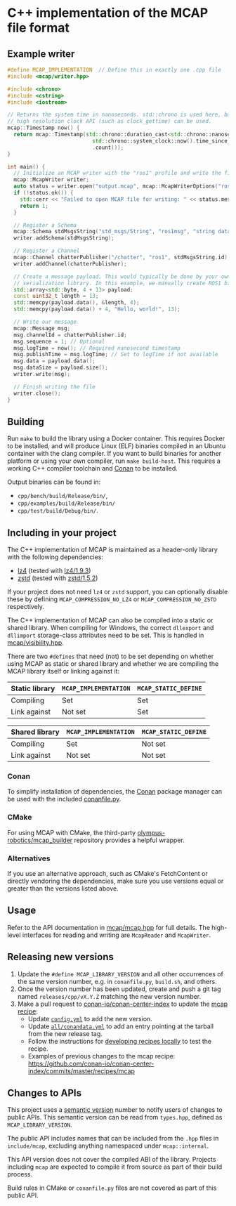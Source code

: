 # C++ implementation of the MCAP file format

## Example writer

<!-- cspell: disable -->

```cpp
#define MCAP_IMPLEMENTATION  // Define this in exactly one .cpp file
#include <mcap/writer.hpp>

#include <chrono>
#include <cstring>
#include <iostream>

// Returns the system time in nanoseconds. std::chrono is used here, but any
// high resolution clock API (such as clock_gettime) can be used.
mcap::Timestamp now() {
  return mcap::Timestamp(std::chrono::duration_cast<std::chrono::nanoseconds>(
                           std::chrono::system_clock::now().time_since_epoch())
                           .count());
}

int main() {
  // Initialize an MCAP writer with the "ros1" profile and write the file header
  mcap::McapWriter writer;
  auto status = writer.open("output.mcap", mcap::McapWriterOptions("ros1"));
  if (!status.ok()) {
    std::cerr << "Failed to open MCAP file for writing: " << status.message << "\n";
    return 1;
  }

  // Register a Schema
  mcap::Schema stdMsgsString("std_msgs/String", "ros1msg", "string data");
  writer.addSchema(stdMsgsString);

  // Register a Channel
  mcap::Channel chatterPublisher("/chatter", "ros1", stdMsgsString.id);
  writer.addChannel(chatterPublisher);

  // Create a message payload. This would typically be done by your own
  // serialization library. In this example, we manually create ROS1 binary data
  std::array<std::byte, 4 + 13> payload;
  const uint32_t length = 13;
  std::memcpy(payload.data(), &length, 4);
  std::memcpy(payload.data() + 4, "Hello, world!", 13);

  // Write our message
  mcap::Message msg;
  msg.channelId = chatterPublisher.id;
  msg.sequence = 1; // Optional
  msg.logTime = now(); // Required nanosecond timestamp
  msg.publishTime = msg.logTime; // Set to logTime if not available
  msg.data = payload.data();
  msg.dataSize = payload.size();
  writer.write(msg);

  // Finish writing the file
  writer.close();
}
```

<!-- cspell: enable -->

## Building

Run `make` to build the library using a Docker container. This requires Docker
to be installed, and will produce Linux (ELF) binaries compiled in an Ubuntu
container with the clang compiler. If you want to build binaries for another
platform or using your own compiler, run `make build-host`. This requires a
working C++ compiler toolchain and [Conan](https://conan.io/) to be installed.

Output binaries can be found in:

- `cpp/bench/build/Release/bin/`,
- `cpp/examples/build/Release/bin/`
- `cpp/test/build/Debug/bin/`.

## Including in your project

The C++ implementation of MCAP is maintained as a header-only library with the
following dependencies:

- [lz4](https://lz4.github.io/lz4/) (tested with [lz4/1.9.3](https://conan.io/center/lz4))
- [zstd](https://facebook.github.io/zstd/) (tested with [zstd/1.5.2](https://conan.io/center/zstd))

If your project does not need `lz4` or `zstd` support, you can optionally disable these by defining
`MCAP_COMPRESSION_NO_LZ4` or `MCAP_COMPRESSION_NO_ZSTD` respectively.

The C++ implementation of MCAP can also be compiled into a static or shared library.
When compiling for Windows, the correct `dllexport` and `dllimport` storage-class attributes need to be set.
This is handled in [mcap/visibility.hpp](https://github.com/foxglove/mcap/blob/main/cpp/mcap/include/mcap/visibility.hpp).

There are two `#defines` that need (not) to be set depending on whether using MCAP as static or shared library and whether we are compiling the MCAP library itself or linking against it:

| Static library | `MCAP_IMPLEMENTATION` | `MCAP_STATIC_DEFINE` |
| -------------- | --------------------  | -------------------- |
| Compiling      | Set                   | Set                  |
| Link against   | Not set               | Set                  |

| Shared library | `MCAP_IMPLEMENTATION` | `MCAP_STATIC_DEFINE` |
| -------------- | --------------------  | -------------------- |
| Compiling      | Set                   | Not set              |
| Link against   | Not set               | Not set              |

### Conan

To simplify installation of dependencies, the [Conan](https://conan.io/) package
manager can be used with the included
[conanfile.py](https://github.com/foxglove/mcap/blob/main/cpp/mcap/conanfile.py).

### CMake

For using MCAP with CMake, the third-party [olympus-robotics/mcap_builder](https://github.com/olympus-robotics/mcap_builder) repository provides a helpful wrapper.

### Alternatives

If you use an alternative approach, such as CMake's FetchContent or directly
vendoring the dependencies, make sure you use versions equal or greater than the
versions listed above.

## Usage

Refer to the API documentation in
[mcap/mcap.hpp](https://github.com/foxglove/mcap/blob/main/cpp/mcap/include/mcap/mcap.hpp)
for full details. The high-level interfaces for reading and writing are
`McapReader` and `McapWriter`.

## Releasing new versions

1. Update the `#define MCAP_LIBRARY_VERSION` and all other occurrences of the same version number, e.g. in `conanfile.py`, `build.sh`, and others.
1. Once the version number has been updated, create and push a git tag named `releases/cpp/vX.Y.Z` matching the new version number.
1. Make a pull request to [conan-io/conan-center-index](https://github.com/conan-io/conan-center-index) to update the [mcap recipe](https://github.com/conan-io/conan-center-index/tree/master/recipes/mcap):
   - Update [`config.yml`](https://github.com/conan-io/conan-center-index/blob/master/recipes/mcap/config.yml) to add the new version.
   - Update [`all/conandata.yml`](https://github.com/conan-io/conan-center-index/blob/master/recipes/mcap/all/conandata.yml) to add an entry pointing at the tarball from the new release tag. <!-- cspell: word conandata -->
   - Follow the instructions for [developing recipes locally](https://github.com/conan-io/conan-center-index/blob/master/docs/developing_recipes_locally.md) to test the recipe.
   - Examples of previous changes to the mcap recipe: https://github.com/conan-io/conan-center-index/commits/master/recipes/mcap

## Changes to APIs

This project uses a [semantic version](https://semver.org) number to notify users of changes to public APIs.
This semantic version can be read from `types.hpp`, defined as `MCAP_LIBRARY_VERSION`.

The public API includes names that can be included from the `.hpp` files in `include/mcap`, excluding anything namespaced under `mcap::internal`.

This API version does not cover the compiled ABI of the library. Projects including `mcap` are expected
to compile it from source as part of their build process.

Build rules in CMake or `conanfile.py` files are not covered as part of this public API.
